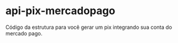# api-pix-mercadopago
Código da estrutura para você gerar um pix integrando sua conta do mercado pago.
